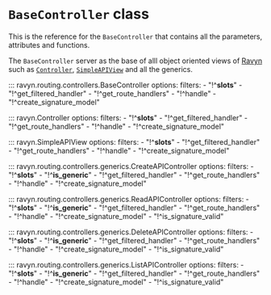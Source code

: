 # `BaseController` class

This is the reference for the `BaseController` that contains all the parameters,
attributes and functions.

The `BaseController` server as the base of alll object oriented views of [Ravyn](../ravyn.md) such as
[`Controller`](#ravyn.Controller), [`SimpleAPIView`](#ravyn.SimpleAPIView) and all the generics.

::: ravyn.routing.controllers.BaseController
    options:
        filters:
        - "!^__slots__"
        - "!^get_filtered_handler"
        - "!^get_route_handlers"
        - "!^handle"
        - "!^create_signature_model"

::: ravyn.Controller
    options:
        filters:
        - "!^__slots__"
        - "!^get_filtered_handler"
        - "!^get_route_handlers"
        - "!^handle"
        - "!^create_signature_model"

::: ravyn.SimpleAPIView
    options:
        filters:
        - "!^__slots__"
        - "!^get_filtered_handler"
        - "!^get_route_handlers"
        - "!^handle"
        - "!^create_signature_model"

::: ravyn.routing.controllers.generics.CreateAPIController
    options:
        filters:
        - "!^__slots__"
        - "!^__is_generic__"
        - "!^get_filtered_handler"
        - "!^get_route_handlers"
        - "!^handle"
        - "!^create_signature_model"

::: ravyn.routing.controllers.generics.ReadAPIController
    options:
        filters:
        - "!^__slots__"
        - "!^__is_generic__"
        - "!^get_filtered_handler"
        - "!^get_route_handlers"
        - "!^handle"
        - "!^create_signature_model"
        - "!^is_signature_valid"

::: ravyn.routing.controllers.generics.DeleteAPIController
    options:
        filters:
        - "!^__slots__"
        - "!^__is_generic__"
        - "!^get_filtered_handler"
        - "!^get_route_handlers"
        - "!^handle"
        - "!^create_signature_model"
        - "!^is_signature_valid"

::: ravyn.routing.controllers.generics.ListAPIController
    options:
        filters:
        - "!^__slots__"
        - "!^__is_generic__"
        - "!^get_filtered_handler"
        - "!^get_route_handlers"
        - "!^handle"
        - "!^create_signature_model"
        - "!^is_signature_valid"
